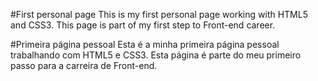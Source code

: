 #First personal page
This is my first personal page working with HTML5 and CSS3. This page is part of my first step to Front-end career.

#Primeira página pessoal
Esta é a minha primeira página pessoal trabalhando com HTML5 e CSS3. Esta página é parte do meu primeiro passo para a carreira de Front-end.

